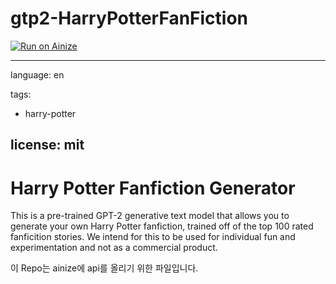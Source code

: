 # gtp2-HarryPotterFanFiction
[![Run on Ainize](https://ainize.ai/images/run_on_ainize_button.svg)](https://ainize.web.app/redirect?git_repo=https://github.com/msh1273/GPT2-HarryPotterFanFiction)

---
language: en

tags:
- harry-potter
 
license: mit
---
# Harry Potter Fanfiction Generator
This is a pre-trained GPT-2 generative text model that allows you to generate your own Harry Potter fanfiction, trained off of the top 100 rated fanficition stories. We intend for this to be used for individual fun and experimentation and not as a commercial product. 


이 Repo는 ainize에 api를 올리기 위한 파일입니다.
